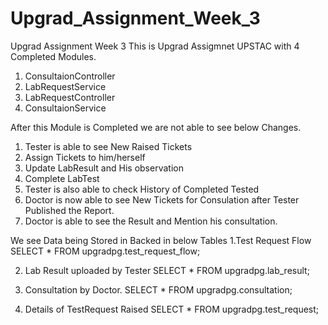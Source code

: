 # Upgrad_Assignment_Week_3
Upgrad Assignment Week 3
This is Upgrad Assigmnet UPSTAC with 4 Completed Modules.
1. ConsultaionController
2. LabRequestService
3. LabRequestController
4. ConsultaionService

After this Module is Completed we are not able to see below Changes.
1. Tester is able to see New Raised Tickets
2. Assign Tickets to him/herself 
3. Update LabResult and His observation
4. Complete LabTest
5. Tester is also able to check History of Completed Tested
5. Doctor is now able to see New Tickets for Consulation after Tester Published the Report.
6. Doctor is able to see the Result and Mention his consultation.

We see Data being Stored in Backed in below Tables 
1.Test Request Flow
SELECT * FROM upgradpg.test_request_flow;

2. Lab Result uploaded by Tester
SELECT * FROM upgradpg.lab_result;

3. Consultation by Doctor.
SELECT * FROM upgradpg.consultation;

4. Details of TestRequest Raised
SELECT * FROM upgradpg.test_request;
